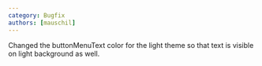 ```yaml
---
category: Bugfix
authors: [mauschil]
---
```


Changed the buttonMenuText color for the light theme so that text is visible on light background as well.

